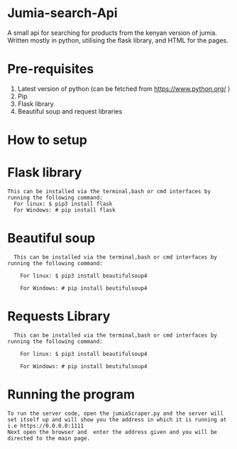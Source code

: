 # Jumia-search-Api
A small api for searching for products from the kenyan version of jumia. Written mostly in python, utilising the flask library, and HTML for the pages.

# Pre-requisites
1. Latest version of python (can be fetched from https://www.python.org/ )
2. Pip
3. Flask library
4. Beautiful soup and request libraries

# How to setup
  # Flask library
    This can be installed via the terminal,bash or cmd interfaces by running the following command:
      For linux: $ pip3 install flask
      For Windows: # pip install flask
      
      
  # Beautiful soup
      This can be installed via the terminal,bash or cmd interfaces by running the following command:
      
        For linux: $ pip3 install beautifulsoup4
        
        For Windows: # pip install beutifulsoup4
        
        
  # Requests Library
      This can be installed via the terminal,bash or cmd interfaces by running the following command:
      
        For linux: $ pip3 install beautifulsoup4
        
        For Windows: # pip install beutifulsoup4
 # Running the program
    To run the server code, open the jumiaScraper.py and the server will set itself up and will show you the address in which it is running at
    i.e https://0.0.0.0:1111
    Next open the browser and  enter the address given and you will be directed to the main page.
